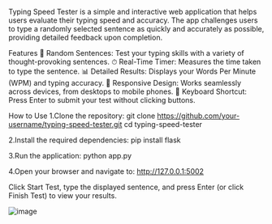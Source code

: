 Typing Speed Tester is a simple and interactive web application that helps users evaluate their typing speed and accuracy. The app challenges users to type a randomly selected sentence as quickly and accurately as possible, providing detailed feedback upon completion.

Features
📝 Random Sentences: Test your typing skills with a variety of thought-provoking sentences.
⏱ Real-Time Timer: Measures the time taken to type the sentence.
📊 Detailed Results: Displays your Words Per Minute (WPM) and typing accuracy.
🎯 Responsive Design: Works seamlessly across devices, from desktops to mobile phones.
🚀 Keyboard Shortcut: Press Enter to submit your test without clicking buttons.


How to Use
1.Clone the repository:
git clone https://github.com/your-username/typing-speed-tester.git
cd typing-speed-tester

2.Install the required dependencies:
pip install flask

3.Run the application:
python app.py

4.Open your browser and navigate to:
http://127.0.0.1:5002


Click Start Test, type the displayed sentence, and press Enter (or click Finish Test) to view your results.


![image](https://github.com/user-attachments/assets/44601ad3-11df-484f-90dc-064fbdd256ad)

